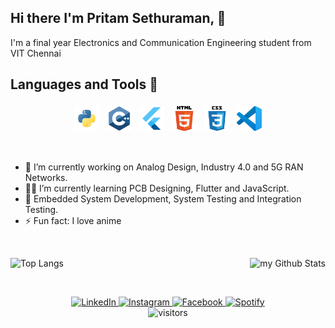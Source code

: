 <!--
**Pritam-Sethuraman/Pritam-Sethuraman** is a ✨ _special_ ✨ repository because its `README.md` (this file) appears on your GitHub profile.
-->

## Hi there I'm Pritam Sethuraman, 👋

I'm a final year Electronics and Communication Engineering student from VIT Chennai

## Languages and Tools 🧰
<p align="center">
<img src="https://raw.githubusercontent.com/github/explore/80688e429a7d4ef2fca1e82350fe8e3517d3494d/topics/python/python.png" alt="Python" height="40" style="vertical-align:top; margin:4px">
<img src="https://raw.githubusercontent.com/github/explore/80688e429a7d4ef2fca1e82350fe8e3517d3494d/topics/cpp/cpp.png" alt="C++" height="40" style="vertical-align:top; margin:4px">
<img src="https://raw.githubusercontent.com/github/explore/80688e429a7d4ef2fca1e82350fe8e3517d3494d/topics/flutter/flutter.png" alt="Flutter" height="40" style="vertical-align:top; margin:4px">
<img src="https://raw.githubusercontent.com/github/explore/80688e429a7d4ef2fca1e82350fe8e3517d3494d/topics/html/html.png" alt="HTML5" height="40" style="vertical-align:top; margin:4px">
<img src="https://raw.githubusercontent.com/github/explore/80688e429a7d4ef2fca1e82350fe8e3517d3494d/topics/css/css.png" alt="CSS3" height="40" style="vertical-align:top; margin:4px">
<img src="https://raw.githubusercontent.com/github/explore/80688e429a7d4ef2fca1e82350fe8e3517d3494d/topics/visual-studio-code/visual-studio-code.png" alt="VS Code" height="40" style="vertical-align:top; margin:4px">  
</p>


<br>

- 🔭 I’m currently working on Analog Design, Industry 4.0 and 5G RAN Networks.
- 👨‍💻 I’m currently learning PCB Designing, Flutter and JavaScript.
- 🤔 Embedded System Development, System Testing and Integration Testing.
- ⚡ Fun fact: I love anime <br>

<br>



![Top Langs](https://github-readme-stats.vercel.app/api/top-langs/?username=kram254&theme=tokyonight)
<img align="right" src="https://github-readme-stats.vercel.app/api?username=pritam-sethuraman&include_all_commits=true&count_private=true&show_icons=true&line_height=20&title_color=2B5BBD&icon_color=1124BB&text_color=A1A1A1&bg_color=0,000000,130F40" alt="my Github Stats"/>

<br>

<p align="center">
<a href="https://www.linkedin.com/in/pritam-sethuraman/" target="_blank">
  <img src="https://img.shields.io/badge/LinkedIn-%230077B5.svg?&style=flat-square&logo=linkedin&logoColor=white" alt="LinkedIn">
</a>
<a href="https://www.instagram.com/pritam.sethuraman/" target="_blank">
  <img src="https://img.shields.io/badge/Instagram-%23E4405F.svg?&style=flat-square&logo=instagram&logoColor=white" alt="Instagram">
</a>
<a href="https://www.facebook.com/spritam25" target="_blank">
  <img src="https://img.shields.io/badge/Facebook-%231877F2.svg?&style=flat-square&logo=facebook&logoColor=white" alt="Facebook">
</a>
<a href="https://open.spotify.com/user/31diwxnsyxhojrjnexjnoahv6ulq" target="_blank">
  <img src="https://img.shields.io/badge/Spotify-%231ED760.svg?&style=flat-square&logo=spotify&logoColor=white" alt="Spotify">
</a>
<br>
<img src="https://komarev.com/ghpvc/?username=pritam-sethuraman&color=blue" alt="visitors">
</p>

